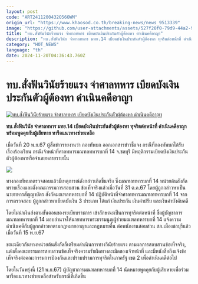 ```yaml
---
layout: post
code: "ART2411200432O56OWM"
origin_url: "https://www.khaosod.co.th/breaking-news/news_9513339"
image: "https://github.com/user-attachments/assets/527f20f0-79d9-44a2-9f62-6fef3f8dfc13"
title: "ทบ.สั่งฟันวินัยร้ายแรง จ่าศาลทหาร เบียดบังเงินประกันตัวผู้ต้องหา ดำเนินคดีอาญา"
description: "ทบ.สั่งฟันวินัย จ่าศาลทหาร มทย.14 เบียดบังเงินประกันตัวผู้ต้องหา ทุจริตต่อหน้าที่ ดำเนินคดีอาญา พร้อมพูดคุยกับผู้เสียหาย หารือแนวทางช่วยเหลือ"
category: "HOT_NEWS"
language: "th"
date: 2024-11-20T04:36:43.760Z
---
```


# ทบ.สั่งฟันวินัยร้ายแรง จ่าศาลทหาร เบียดบังเงินประกันตัวผู้ต้องหา ดำเนินคดีอาญา

[![ทบ.สั่งฟันวินัยร้ายแรง จ่าศาลทหาร เบียดบังเงินประกันตัวผู้ต้องหา ดำเนินคดีอาญา](https://www.khaosod.co.th/wpapp/uploads/2024/11/solder.jpg "ทบ.สั่งฟันวินัยร้ายแรง จ่าศาลทหาร เบียดบังเงินประกันตัวผู้ต้องหา ดำเนินคดีอาญา")](https://www.khaosod.co.th/wpapp/uploads/2024/11/solder.jpg)

**ทบ.สั่งฟันวินัย จ่าศาลทหาร มทย.14 เบียดบังเงินประกันตัวผู้ต้องหา ทุจริตต่อหน้าที่ ดำเนินคดีอาญา พร้อมพูดคุยกับผู้เสียหาย หารือแนวทางช่วยเหลือ**

เมื่อวันที่ 20 พ.ย.67 ผู้สื่อข่าวรายงานว่า กองทัพบก ออกเอกสารข่าวชี้แจง กรณีที่กองทัพบกได้รับเรื่องร้องเรียน กรณีเจ้าหน้าที่ศาลทหารมณฑลทหารบกที่ 14 จ.ชลบุรี มีพฤติกรรมเบียดบังเงินประกันตัวผู้ต้องหาหรือจำเลยหลายรายนั้น

[![](https://www.khaosod.co.th/wpapp/uploads/2024/11/870282-492x696.jpg)](https://www.khaosod.co.th/wpapp/uploads/2024/11/870282.jpg)

ทางกองทัพบกตรวจสอบแล้วมีเหตุการณ์ดังกล่าวเกิดขึ้นจริง ซึ่งมณฑลทหารบกที่ 14 หน่วยต้นสังกัด ทราบเรื่องและตั้งคณะกรรมการสอบสวน ข้อเท็จจริงแล้วเมื่อวันที่ 31 ต.ค.67 โดยผู้ถูกกล่าวหาเป็นนายทหารสัญญาบัตร สังกัดมณฑลทหารบกที่ 14 ปฏิบัติหน้าที่จ่าศาลทหารมณฑลทหารบกที่ 14 จากการตรวจสอบ ผู้ถูกกล่าวหาเบียดบังเงิน 3 ประเภท ได้แก่ เงินประกัน เงินค่าปรับ และเงินค่าบังคับคดี

โดยไม่นำเงินส่งตามขั้นตอนของระเบียบราชการ เข้าลักษณะเป็นการทุจริตต่อหน้าที่ ซึ่งผู้บัญชาการมณฑลทหารบกที่ 14 มอบอำนาจให้นายทหารพระธรรมนูญผู้ช่วยมณฑลทหารบกที่ 14 แจ้งความดำเนินคดีกับผู้ถูกกล่าวหาตามกฎหมายอาญาและกฎหมายอื่น ต่อพนักงานสอบสวน สภ.เมืองชลบุรีแล้วเมื่อวันที่ 15 พ.ย.67

ขณะเดียวกันทางหน่วยต้นสังกัดก็เตรียมดำเนินการทางวินัยร้ายแรง ตามผลการสอบสวนข้อเท็จจริง, แต่งตั้งคณะกรรมการสอบสวนข้อเท็จจริงความรับผิดทางละเมิดของเจ้าหน้าที่ และมีหนังสือถึงแจ้งข้อเท็จจริงต่อคณะกรรมการป้องกันและปราบปรามการทุจริตในภาครัฐ เขต 2 เพื่อดำเนินคดีต่อไป

โดยในวันพรุ่งนี้ (21 พ.ย.67) ผู้บัญชาการมณฑลทหารบกที่ 14 นัดหมายพูดคุยกับผู้เสียหายเพื่อร่วมหารือแนวทางช่วยเหลือสำหรับกรณีที่เกิดขึ้น

